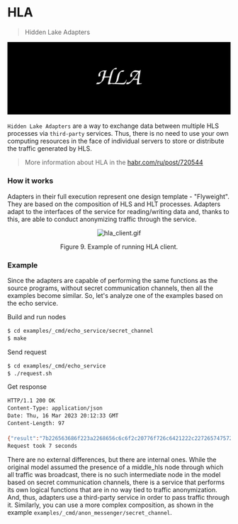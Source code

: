 # HLA

> Hidden Lake Adapters

<img src="../../../images/hla_logo.png" alt="hla_logo.png"/>

`Hidden Lake Adapters` are a way to exchange data between multiple HLS processes via `third-party` services. Thus, there is no need to use your own computing resources in the face of individual servers to store or distribute the traffic generated by HLS. 

> More information about HLA in the [habr.com/ru/post/720544](https://habr.com/ru/post/720544/ "Habr HLA")

### How it works

Adapters in their full execution represent one design template - "Flyweight". They are based on the composition of HLS and HLT processes.
Adapters adapt to the interfaces of the service for reading/writing data and, thanks to this, are able to conduct anonymizing traffic through the service.

<p align="center"><img src="../../../examples/images/hla_client.gif" alt="hla_client.gif"/></p>
<p align="center">Figure 9. Example of running HLA client.</p>

### Example 

Since the adapters are capable of performing the same functions as the source programs, without secret communication channels, then all the examples become similar. So, let's analyze one of the examples based on the echo service.

Build and run nodes
```bash
$ cd examples/_cmd/echo_service/secret_channel
$ make
```

Send request
```bash
$ cd examples/_cmd/echo_service
$ ./request.sh
```

Get response
```bash
HTTP/1.1 200 OK
Content-Type: application/json
Date: Thu, 16 Mar 2023 20:12:33 GMT
Content-Length: 97

{"result":"7b226563686f223a2268656c6c6f2c20776f726c6421222c2272657475726e223a317d0a","return":1}
Request took 7 seconds
```

There are no external differences, but there are internal ones. While the original model assumed the presence of a middle_hls node through which all traffic was broadcast, there is no such intermediate node in the model based on secret communication channels, there is a service that performs its own logical functions that are in no way tied to traffic anonymization. And, thus, adapters use a third-party service in order to pass traffic through it.
Similarly, you can use a more complex composition, as shown in the example `examples/_cmd/anon_messenger/secret_channel`.
